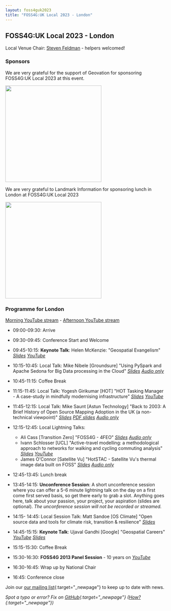 ```yaml
---
layout: foss4guk2023
title: "FOSS4G:UK Local 2023 - London"
---
```


## FOSS4G:UK Local 2023 - London

Local Venue Chair: [Steven Feldman](mailto:shfeldman@gmail.com) - helpers welcomed!

### Sponsors

We are very grateful for the support of Geovation for sponsoring FOSS4G:UK Local 2023 at this event. 

[<img src="images/geovationfromos-colour.png" width="300" align="middle">](https://geovation.uk/)

We are very grateful to Landmark Information for sponsoring lunch in  London at FOSS4G:UK Local 2023

[<img src="images/Landmark_Logo.png" width="300" align="middle">](https://www.landmark.co.uk/)

### Programme for London
 
[Morning YouTube stream](https://youtube.com/live/KCIsSJFubEo?feature=share) - [Afternoon YouTube stream](https://youtube.com/live/J-TEsDnBsSc?feature=share)

* 09:00-09:30: Arrive
* 09:30-09:45: Conference Start and Welcome
* 09:45-10:15: **Keynote Talk**: Helen McKenzie: "Geospatial Evangelism" *[Slides](https://docs.google.com/presentation/d/1gM5Yg-Z4i_zLo9ae1bPUJtxPd6TLC9r74N6x7K19nd4/edit?usp=sharing) [YouTube](https://youtu.be/RNIyMkWobCc)*
* 10:15-10:45: Local Talk: Mike Nibele [Groundsure] "Using PySpark and Apache Sedona for Big Data processing in the Cloud" *[Slides](https://docs.google.com/presentation/d/1W9pYhDEbyXHve5nTza_BQKbri6btrZEwW4JoZykZONo/edit?usp=drive_web) [Audio only](https://youtu.be/KCIsSJFubEo?t=0)*

* 10:45-11:15: Coffee Break

* 11:15-11:45: Local Talk: Yogesh Girikumar [HOT] "HOT Tasking Manager - A case-study in mindfully modernising infrastructure" *[Slides](presentations/london-girikumar.pdf) [YouTube](https://youtu.be/KCIsSJFubEo?t=1603)*
* 11:45-12:15: Local Talk: Mike Saunt [Astun Technology] "Back to 2003: A Brief History of Open Source Mapping Adoption in the UK (a non-technical viewpoint)" *[Slides](https://docs.google.com/presentation/d/1sq5RdgOE61JLl9t4g0qE6sIUh94uxroCg7OxVft14jc/edit?usp=sharing) [PDF slides](presentations/london-saunt.pdf) [Audio only](https://youtu.be/KCIsSJFubEo?t=3653)*
* 12:15-12:45: Local Lightning Talks:
    * Ali Cass [Transition Zero] "FOSS4G - 4FEO" *[Slides](presentations/london-cass.pdf) [Audio only](https://youtu.be/KCIsSJFubEo?t=5149)*
    * Ivann Schlosser [UCL] "Active-travel modelling: a methodological approach to networks for walking and cycling commuting analysis" *[Slides](https://ischlo.github.io/presentations/foss_pres) [YouTube](https://youtu.be/KCIsSJFubEo?t=5892)*
    * James O'Connor [Satellite Vu] "HotSTAC - Satellite Vu's thermal image data built on FOSS" *[Slides](https://docs.google.com/presentation/d/1oJyT3Uq88XfaJmrtzexE7lj2-040WRWvrUgYaSg2FRM/edit#slide=id.p1) [Audio only](https://youtu.be/KCIsSJFubEo?t=6673)*

* 12:45-13:45: Lunch break

* 13:45-14:15: **Unconference Session**: A short unconference session where you can offer a 5-6 minute lightning talk on the day on a first come first served basis, so get there early to grab a slot. Anything goes here, talk about your passion, your project, your aspiration (slides are optional). *The unconference session will not be recorded or streamed.*
* 14:15- 14:45: Local Session Talk: Matt Sandoe	[OS Climate] "Open source data and tools for climate risk, transition & resilience" *[Slides](presentations/london-sandoe.pdf)*
* 14:45-15:15: **Keynote Talk**: Ujaval Gandhi [Google] "Geospatial Careers" *[YouTube](https://youtube.com/live/vE9RQBUWWUE?feature=share) [Slides](https://bit.ly/foss4g-uk-keynote-ujaval)*

* 15:15-15:30: Coffee Break

* 15:30-16:30: **FOSS4G 2013 Panel Session** - 10 years on *[YouTube](https://youtube.com/live/2UReJqFle_Y?feature=share)*
* 16:30-16:45: Wrap up by National Chair
* 16:45: Conference close

Join our [our mailing list](https://lists.osgeo.org/mailman/listinfo/uk){:target="_newpage"} to keep up to date with news. 

*Spot a typo or error? Fix on [GitHub](https://github.com/osgeouk/website/blob/gh-pages/foss4guklocal2023/london.md){:target="_newpage"} ([How?](https://uk.osgeo.org/editing-on-github){:target="_newpage"})*
